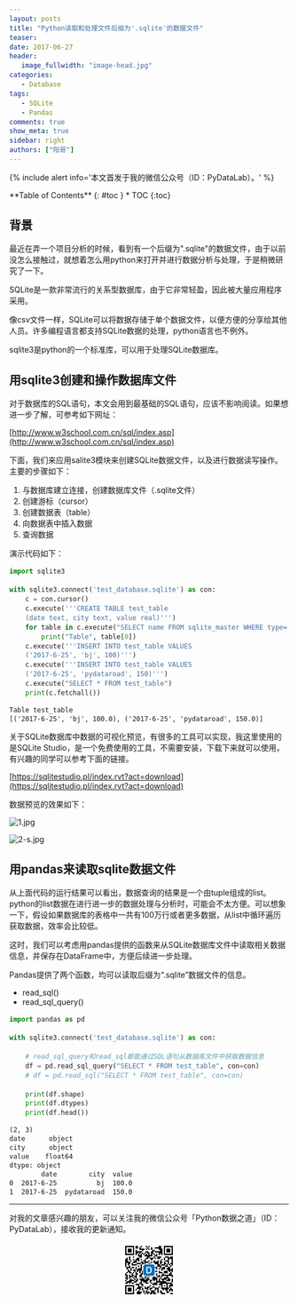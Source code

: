 ```yaml
---
layout: posts
title: "Python读取和处理文件后缀为'.sqlite'的数据文件"
teaser:
date: 2017-06-27
header:
   image_fullwidth: "image-head.jpg"
categories:
   - Database
tags:
   - SQLite
   - Pandas
comments: true
show_meta: true
sidebar: right
authors: ["阳哥"]
---
```





{% include alert info='本文首发于我的微信公众号（ID：PyDataLab）。' %}


<div class="panel radius" markdown="1">
**Table of Contents**
{: #toc }
*  TOC
{:toc}
</div>






## 背景

最近在弄一个项目分析的时候，看到有一个后缀为".sqlite"的数据文件，由于以前没怎么接触过，就想着怎么用python来打开并进行数据分析与处理，于是稍微研究了一下。

SQLite是一款非常流行的关系型数据库，由于它非常轻盈，因此被大量应用程序采用。

像csv文件一样，SQLite可以将数据存储于单个数据文件，以便方便的分享给其他人员。许多编程语言都支持SQLite数据的处理，python语言也不例外。

sqlite3是python的一个标准库，可以用于处理SQLite数据库。

## 用sqlite3创建和操作数据库文件

对于数据库的SQL语句，本文会用到最基础的SQL语句，应该不影响阅读。如果想进一步了解，可参考如下网址：

[http://www.w3school.com.cn/sql/index.asp](http://www.w3school.com.cn/sql/index.asp)

下面，我们来应用salite3模块来创建SQLite数据文件，以及进行数据读写操作。主要的步骤如下：
1. 与数据库建立连接，创建数据库文件（.sqlite文件）
2. 创建游标（cursor）
3. 创建数据表（table）
4. 向数据表中插入数据
5. 查询数据

演示代码如下：
```python
import sqlite3

with sqlite3.connect('test_database.sqlite') as con:
    c = con.cursor()
    c.execute('''CREATE TABLE test_table
    (date text, city text, value real)''')
    for table in c.execute("SELECT name FROM sqlite_master WHERE type='table'"):
        print("Table", table[0])
    c.execute('''INSERT INTO test_table VALUES
    ('2017-6-25', 'bj', 100)''')
    c.execute('''INSERT INTO test_table VALUES
    ('2017-6-25', 'pydataroad', 150)''')
    c.execute("SELECT * FROM test_table")
    print(c.fetchall())
```

```
Table test_table
[('2017-6-25', 'bj', 100.0), ('2017-6-25', 'pydataroad', 150.0)]
```

关于SQLite数据库中数据的可视化预览，有很多的工具可以实现，我这里使用的是SQLite Studio，是一个免费使用的工具，不需要安装，下载下来就可以使用，有兴趣的同学可以参考下面的链接。

[https://sqlitestudio.pl/index.rvt?act=download](https://sqlitestudio.pl/index.rvt?act=download)

数据预览的效果如下：

![1.jpg](http://upload-images.jianshu.io/upload_images/5462537-1c9c3f4b7455e48c.jpg?imageMogr2/auto-orient/strip%7CimageView2/2/w/1240)


![2-s.jpg](http://upload-images.jianshu.io/upload_images/5462537-9cd2671d8e9cf3e7.jpg?imageMogr2/auto-orient/strip%7CimageView2/2/w/1240)


## 用pandas来读取sqlite数据文件

从上面代码的运行结果可以看出，数据查询的结果是一个由tuple组成的list。python的list数据在进行进一步的数据处理与分析时，可能会不太方便。可以想象一下，假设如果数据库的表格中一共有100万行或者更多数据，从list中循环遍历获取数据，效率会比较低。

这时，我们可以考虑用pandas提供的函数来从SQLite数据库文件中读取相关数据信息，并保存在DataFrame中，方便后续进一步处理。

Pandas提供了两个函数，均可以读取后缀为“.sqlite”数据文件的信息。

* read_sql()
* read_sql_query()


```python
import pandas as pd

with sqlite3.connect('test_database.sqlite') as con:

    # read_sql_query和read_sql都能通过SQL语句从数据库文件中获取数据信息
    df = pd.read_sql_query("SELECT * FROM test_table", con=con)
    # df = pd.read_sql("SELECT * FROM test_table", con=con)

    print(df.shape)
    print(df.dtypes)
    print(df.head())
```

```
(2, 3)
date      object
city      object
value    float64
dtype: object
        date        city  value
0  2017-6-25          bj  100.0
1  2017-6-25  pydataroad  150.0
```



---

对我的文章感兴趣的朋友，可以关注我的微信公众号「Python数据之道」（ID：PyDataLab），接收我的更新通知。

<div align="center">
    <img src="/images/qrcode.jpg" width="20%">
</div>
